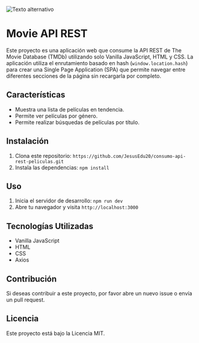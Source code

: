 ![Texto alternativo](`https://lh3.googleusercontent.com/fife/AGXqzDnUN76Nuc5A4UofiKEsesAtQty2hrdEt3tDBS0oT4GpgXrD7gQ0DpHnVSbR-xlIQTjF0oeV4xzQCjQckEnHMVyQuqIha96x-Ap0Akfuw5oKzLhYEcGkH_K72B1gn5ZGkYROq_EqBWe5EeosfWy0_2oYxbqBWqo2ezRQBYIOQ1eONobk9gtKHvfwMORzeaH9W-Pmpg83Szq2CtkX_nmtV6XmG8uv91px9BMyFjIg1QN7YfKIawEe8B7_EF3IYutfk0q571_ZLk0udQhKLyOV4KCKJl1LMvs3c_H6i9OCK7mRMC-sLfi9Nu4Y2xmiqKUIk-ZweUpziNMQOX3HwrH6rrLKRM2DC15gJnBdTDx3R2CuBdqCqHdTlG3hOX1cSUYqAKTUPZdGHycYekoaFu_2jw8D9z8Fl1Vs0gfOWCvwTrdVw_STH0GLuXq7t3_f8-yBQM_QMkbe-kWfLa_GyR5TO9eUzZbU3UHyzttof-Hzv520t20iRY46anSCOWyLwv-iwfX_UqX1lI-l1Q0OqiN_Bufkp7SpRof31i3faqXDsPAEJqRndfX1x-vFM6_HGXotTzRja7kGqEIjDPP3cEcxkxYYCj8nyKQfOkaFgzj2Xt99EXXjS5-cXK68OarQHLAw36z5jAv5u2hcqttvVFquKWzjMD-TM536sUsUkJ4SnW58I3_LdkT4zqLRRH518WNgZ0MtJtGdfGICP2Ida4KBwoTkNRGe_-_4DpNRzTSNjcUxlan3qBt6DSEmIVynZkUMnYE2gtG6DOoRjW8eCY_9FBRemyia-dPVPNtUz49XzgzvMf7CA40TO0GsgI1Vhd9CDiADnqBqppJid1yXBchxxdzO9AddDnmMiaapxQvaXO02i5ObMm9lmmQ8iPmmJh4Dfsp98ddRD3ll02ubzTtJJ5FVFqjb4D4SHa0X25HgVw4nV3E8FaR4kq37YaR3z0ZLAd_PE5hfFT39fwT_MCUPyYOwAsa1xE3Up0ygtZoa9iIc5a6ayC2wr3OLbt3V4VdpzHrCEQe8wxzCfAtv2v2gOkG3kF5aJ_bAxn3W4DwAJh5LUwNiAPsMDe6y88OmDCnVVyrpFzRk1P9_bwwiuWKTvu2uckvgVN5ur9wnPYmnpIvHmVezuHu2ZAQB9aYr923LM6pwcMTkREdqqpfphBFNeNtjNz2TLvj3w-0Byi4oH0zeZKSPM5n4V-zk_WXnZ5T_2QqXr2JgiuQ4LKkicCtH9AiiYHiyAvP4WtN0RCqpX1R51MDDSt00cw7Fdsg0zpE-ugh7P6dbGw6uR-gapDS_L543KG3BHE6hhulu6wl-ldOBBXTBfEbDnLx4wdCvRUDEaYp7H4XEcqhte12Aorp8HizNqcFJEPA09VhVnAKO5zTX4ZdI0T9yRdC-M6PuixALMf8bw2wqE3x0I_xuQHHObWP9ylHyT_XvqXP_QL3N69Ay3h6PnscaGNAfmPakK1u8euzx5RZxSYS0CF0VdfaRCEV87CbYjNh9q6tZZTVnft2XkFZ9SIrXNoIiK7AeUUCSJuVLJJZlLtDrkwPrYgbQw4d1LbYR7BCZcfVZnsSz26Uq3rbVMNeB=w1366-h607`)
# Movie API REST

Este proyecto es una aplicación web que consume la API REST de The Movie Database (TMDb) utilizando solo Vanilla JavaScript, HTML y CSS. La aplicación utiliza el enrutamiento basado en hash (`window.location.hash`) para crear una Single Page Application (SPA) que permite navegar entre diferentes secciones de la página sin recargarla por completo.

## Características

- Muestra una lista de películas en tendencia.
- Permite ver películas por género.
- Permite realizar búsquedas de películas por título.

## Instalación

1. Clona este repositorio: `https://github.com/JesusEdu20/consumo-api-rest-peliculas.git`
2. Instala las dependencias: `npm install`

## Uso

1. Inicia el servidor de desarrollo: `npm run dev`
2. Abre tu navegador y visita `http://localhost:3000`

## Tecnologías Utilizadas

- Vanilla JavaScript
- HTML
- CSS
- Axios

## Contribución

Si deseas contribuir a este proyecto, por favor abre un nuevo issue o envía un pull request.

## Licencia

Este proyecto está bajo la Licencia MIT.
